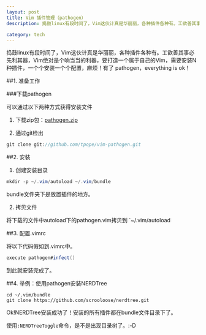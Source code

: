 ```yaml
---
layout: post
title: Vim 插件管理（pathogen） 
description: 捣鼓linux有段时间了，Vim这伙计真是华丽丽，各种插件各种有。工欲善其事必先利其器，Vim绝对是个响当当的利器，要打造一个属于自己的Vim，需要安装N种插件，一个个安装一个个配置，麻烦！有了 pathogen，everything is ok！

category: tech
---
```


捣鼓linux有段时间了，Vim这伙计真是华丽丽，各种插件各种有。工欲善其事必先利其器，Vim绝对是个响当当的利器，要打造一个属于自己的Vim，需要安装N种插件，一个个安装一个个配置，麻烦！有了 pathogen，everything is ok！

##1. 准备工作

###下载pathogen

可以通过以下两种方式获得安装文件

1. 下载zip包：[pathogen.zip](https://github.com/tpope/vim-pathogen/archive/master.zip)

1. 通过git检出

```java
git clone git://github.com/tpope/vim-pathogen.git
```    

##2. 安装

1. 创建安装目录


```java
mkdir -p ~/.vim/autoload ~/.vim/bundle
```
    
bundle文件夹下是放置插件的地方。
        
2. 拷贝文件

将下载的文件中autoload下的pathogen.vim拷贝到    `~/.vim/autoload

##3. 配置.vimrc

将以下代码假如到.vimrc中。

```java
execute pathogen#infect()
```
    
到此就安装完成了。

##4. 举例：使用pathogen安装NERDTree

```
cd ~/.vim/bundle
git clone https://github.com/scrooloose/nerdtree.git
```

Ok!NERDTree安装成功了！安装的所有插件都在bundle文件目录下了。
    
使用`:NERDTreeToggle`命令，是不是出现目录树了。:-D
